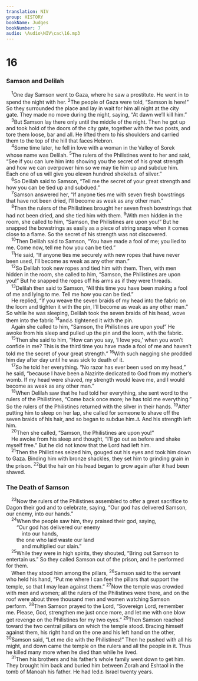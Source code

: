 ```yaml
---
translation: NIV
group: HISTORY
bookName: Judges 
bookNumber: 7
audio: \Audio\NIV\cac\16.mp3
---
```


<div class="title"><h1>16</h1><h3>Samson and Delilah </h3></div>
<span class="verse cac_16_1"> <sup>1</sup>One day Samson went to Gaza, where he saw a prostitute. He went in to spend the night with her. </span>
<span class="verse cac_16_2"><sup>2</sup>The people of Gaza were told, “Samson is here!” So they surrounded the place and lay in wait for him all night at the city gate. They made no move during the night, saying, “At dawn we’ll kill him.” <br/></span>
<span class="verse cac_16_3"> <sup>3</sup>But Samson lay there only until the middle of the night. Then he got up and took hold of the doors of the city gate, together with the two posts, and tore them loose, bar and all. He lifted them to his shoulders and carried them to the top of the hill that faces Hebron. <br/></span>
<span class="verse cac_16_4"> <sup>4</sup>Some time later, he fell in love with a woman in the Valley of Sorek whose name was Delilah. </span>
<span class="verse cac_16_5"><sup>5</sup>The rulers of the Philistines went to her and said, “See if you can lure him into showing you the secret of his great strength and how we can overpower him so we may tie him up and subdue him. Each one of us will give you eleven hundred shekels<a data-toggle="tooltip" data-placement="bottom" title="That is, about 28 pounds or about 13 kilograms">⚓</a> of silver.” <br/></span>
<span class="verse cac_16_6"> <sup>6</sup>So Delilah said to Samson, “Tell me the secret of your great strength and how you can be tied up and subdued.” <br/></span>
<span class="verse cac_16_7"> <sup>7</sup>Samson answered her, “If anyone ties me with seven fresh bowstrings that have not been dried, I’ll become as weak as any other man.” <br/></span>
<span class="verse cac_16_8"> <sup>8</sup>Then the rulers of the Philistines brought her seven fresh bowstrings that had not been dried, and she tied him with them. </span>
<span class="verse cac_16_9"><sup>9</sup>With men hidden in the room, she called to him, “Samson, the Philistines are upon you!” But he snapped the bowstrings as easily as a piece of string snaps when it comes close to a flame. So the secret of his strength was not discovered. <br/></span>
<span class="verse cac_16_10"> <sup>10</sup>Then Delilah said to Samson, “You have made a fool of me; you lied to me. Come now, tell me how you can be tied.” <br/></span>
<span class="verse cac_16_11"> <sup>11</sup>He said, “If anyone ties me securely with new ropes that have never been used, I’ll become as weak as any other man.” <br/></span>
<span class="verse cac_16_12"> <sup>12</sup>So Delilah took new ropes and tied him with them. Then, with men hidden in the room, she called to him, “Samson, the Philistines are upon you!” But he snapped the ropes off his arms as if they were threads. <br/></span>
<span class="verse cac_16_13"> <sup>13</sup>Delilah then said to Samson, “All this time you have been making a fool of me and lying to me. Tell me how you can be tied.” <br/> He replied, “If you weave the seven braids of my head into the fabric on the loom and tighten it with the pin, I’ll become as weak as any other man.” So while he was sleeping, Delilah took the seven braids of his head, wove them into the fabric </span>
<span class="verse cac_16_14"><sup>14</sup>and<a data-toggle="tooltip" data-placement="bottom" title="Some Septuagint manuscripts; Hebrew replied, “I can if you weave the seven braids of my head into the fabric on the loom.” 14So she">⚓</a> tightened it with the pin. <br/> Again she called to him, “Samson, the Philistines are upon you!” He awoke from his sleep and pulled up the pin and the loom, with the fabric. <br/></span>
<span class="verse cac_16_15"> <sup>15</sup>Then she said to him, “How can you say, ‘I love you,’ when you won’t confide in me? This is the third time you have made a fool of me and haven’t told me the secret of your great strength.” </span>
<span class="verse cac_16_16"><sup>16</sup>With such nagging she prodded him day after day until he was sick to death of it. <br/></span>
<span class="verse cac_16_17"> <sup>17</sup>So he told her everything. “No razor has ever been used on my head,” he said, “because I have been a Nazirite dedicated to God from my mother’s womb. If my head were shaved, my strength would leave me, and I would become as weak as any other man.” <br/></span>
<span class="verse cac_16_18"> <sup>18</sup>When Delilah saw that he had told her everything, she sent word to the rulers of the Philistines, “Come back once more; he has told me everything.” So the rulers of the Philistines returned with the silver in their hands. </span>
<span class="verse cac_16_19"><sup>19</sup>After putting him to sleep on her lap, she called for someone to shave off the seven braids of his hair, and so began to subdue him.<a data-toggle="tooltip" data-placement="bottom" title="Hebrew; some Septuagint manuscripts and he began to weaken">⚓</a> And his strength left him. <br/></span>
<span class="verse cac_16_20"> <sup>20</sup>Then she called, “Samson, the Philistines are upon you!” <br/> He awoke from his sleep and thought, “I’ll go out as before and shake myself free.” But he did not know that the Lord had left him. <br/></span>
<span class="verse cac_16_21"> <sup>21</sup>Then the Philistines seized him, gouged out his eyes and took him down to Gaza. Binding him with bronze shackles, they set him to grinding grain in the prison. </span>
<span class="verse cac_16_22"><sup>22</sup>But the hair on his head began to grow again after it had been shaved. <br/></span>
<div class="title"><h3>The Death of Samson </h3></div>
<span class="verse cac_16_23"> <sup>23</sup>Now the rulers of the Philistines assembled to offer a great sacrifice to Dagon their god and to celebrate, saying, “Our god has delivered Samson, our enemy, into our hands.” <br/></span>
<span class="verse cac_16_24"> <sup>24</sup>When the people saw him, they praised their god, saying, <br/>  “Our god has delivered our enemy <br/>   into our hands, <br/>  the one who laid waste our land <br/>   and multiplied our slain.” <br/></span>
<span class="verse cac_16_25"> <sup>25</sup>While they were in high spirits, they shouted, “Bring out Samson to entertain us.” So they called Samson out of the prison, and he performed for them. <br/> When they stood him among the pillars, </span>
<span class="verse cac_16_26"><sup>26</sup>Samson said to the servant who held his hand, “Put me where I can feel the pillars that support the temple, so that I may lean against them.” </span>
<span class="verse cac_16_27"><sup>27</sup>Now the temple was crowded with men and women; all the rulers of the Philistines were there, and on the roof were about three thousand men and women watching Samson perform. </span>
<span class="verse cac_16_28"><sup>28</sup>Then Samson prayed to the Lord, “Sovereign Lord, remember me. Please, God, strengthen me just once more, and let me with one blow get revenge on the Philistines for my two eyes.” </span>
<span class="verse cac_16_29"><sup>29</sup>Then Samson reached toward the two central pillars on which the temple stood. Bracing himself against them, his right hand on the one and his left hand on the other, </span>
<span class="verse cac_16_30"><sup>30</sup>Samson said, “Let me die with the Philistines!” Then he pushed with all his might, and down came the temple on the rulers and all the people in it. Thus he killed many more when he died than while he lived. <br/></span>
<span class="verse cac_16_31"> <sup>31</sup>Then his brothers and his father’s whole family went down to get him. They brought him back and buried him between Zorah and Eshtaol in the tomb of Manoah his father. He had led<a data-toggle="tooltip" data-placement="bottom" title="Traditionally judged">⚓</a> Israel twenty years. <br/></span>
